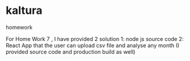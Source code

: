 # kaltura
homework


  For Home Work 7 , I have provided 2 solution
  1: node js source code
  2: React App that the user can upload csv file and analyse any month (I provided source code and production build as well)
